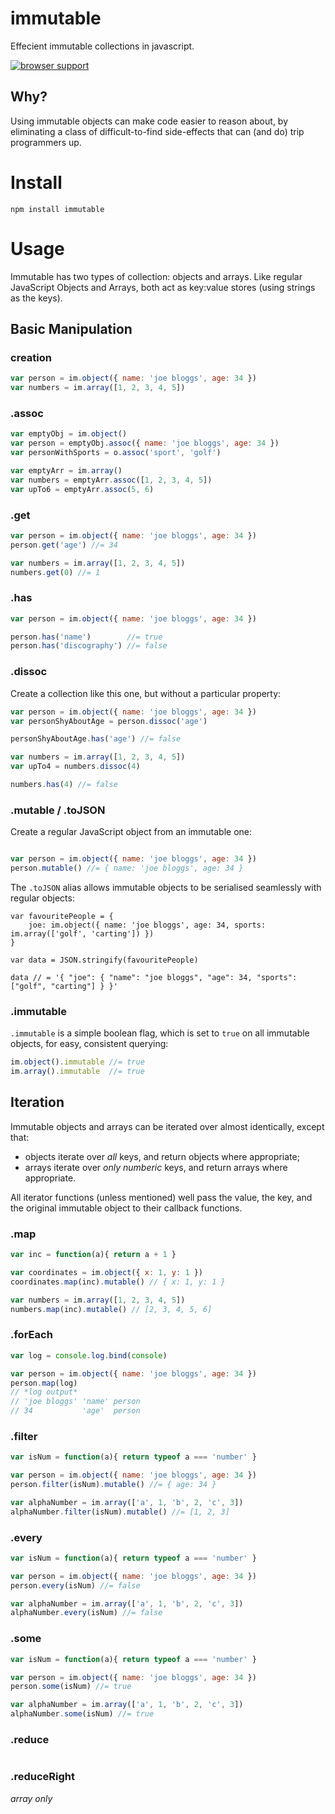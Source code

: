 # immutable

Effecient immutable collections in javascript.

[![browser support](https://ci.testling.com/hughfdjackson/immutable.png)](http://ci.testling.com/hughfdjackson/immutable)

## Why?

Using immutable objects can make code easier to reason about, by eliminating a class of difficult-to-find side-effects that can (and do) trip programmers up.

# Install

`npm install immutable`

# Usage

Immutable has two types of collection: objects and arrays.  Like regular JavaScript Objects and  Arrays, both act as key:value stores (using strings as the keys).

## Basic Manipulation

### creation

```javascript
var person = im.object({ name: 'joe bloggs', age: 34 })
var numbers = im.array([1, 2, 3, 4, 5])
```

### .assoc

```javascript
var emptyObj = im.object()
var person = emptyObj.assoc({ name: 'joe bloggs', age: 34 })
var personWithSports = o.assoc('sport', 'golf')

var emptyArr = im.array()
var numbers = emptyArr.assoc([1, 2, 3, 4, 5])
var upTo6 = emptyArr.assoc(5, 6)
```

### .get

```javascript
var person = im.object({ name: 'joe bloggs', age: 34 })
person.get('age') //= 34

var numbers = im.array([1, 2, 3, 4, 5])
numbers.get(0) //= 1
```

### .has

```javascript
var person = im.object({ name: 'joe bloggs', age: 34 })

person.has('name')        //= true
person.has('discography') //= false
```

### .dissoc

Create a collection like this one, but without a particular property:

```javascript
var person = im.object({ name: 'joe bloggs', age: 34 })
var personShyAboutAge = person.dissoc('age')

personShyAboutAge.has('age') //= false

var numbers = im.array([1, 2, 3, 4, 5])
var upTo4 = numbers.dissoc(4)

numbers.has(4) //= false
```

### .mutable / .toJSON

Create a regular JavaScript object from an immutable one:

```javascript

var person = im.object({ name: 'joe bloggs', age: 34 })
person.mutable() //= { name: 'joe bloggs', age: 34 }
```

The `.toJSON` alias allows immutable objects to be serialised seamlessly with regular objects:

```javscript
var favouritePeople = {
	joe: im.object({ name: 'joe bloggs', age: 34, sports: im.array(['golf', 'carting']) })
}

var data = JSON.stringify(favouritePeople)

data // = '{ "joe": { "name": "joe bloggs", "age": 34, "sports": ["golf", "carting"] } }'
```

### .immutable

`.immutable` is a simple boolean flag, which is set to `true` on all immutable objects, for easy, consistent querying:

```javascript
im.object().immutable //= true
im.array().immutable  //= true
```


## Iteration

Immutable objects and arrays can be iterated over almost identically, except that:
* objects iterate over *all* keys, and return objects where appropriate;
* arrays iterate over *only numberic* keys, and return arrays where appropriate.

All iterator functions (unless mentioned) well pass the value, the key, and the original immutable object to their callback functions.

### .map

```javascript
var inc = function(a){ return a + 1 }

var coordinates = im.object({ x: 1, y: 1 })
coordinates.map(inc).mutable() // { x: 1, y: 1 }

var numbers = im.array([1, 2, 3, 4, 5])
numbers.map(inc).mutable() // [2, 3, 4, 5, 6]
```

### .forEach

```javascript
var log = console.log.bind(console)

var person = im.object({ name: 'joe bloggs', age: 34 })
person.map(log)
// *log output*
// 'joe bloggs' 'name' person
// 34           'age'  person
```

### .filter

```javascript
var isNum = function(a){ return typeof a === 'number' }

var person = im.object({ name: 'joe bloggs', age: 34 })
person.filter(isNum).mutable() //= { age: 34 }

var alphaNumber = im.array(['a', 1, 'b', 2, 'c', 3])
alphaNumber.filter(isNum).mutable() //= [1, 2, 3]
```

### .every

```javascript
var isNum = function(a){ return typeof a === 'number' }

var person = im.object({ name: 'joe bloggs', age: 34 })
person.every(isNum) //= false

var alphaNumber = im.array(['a', 1, 'b', 2, 'c', 3])
alphaNumber.every(isNum) //= false

```

### .some

```javascript
var isNum = function(a){ return typeof a === 'number' }

var person = im.object({ name: 'joe bloggs', age: 34 })
person.some(isNum) //= true

var alphaNumber = im.array(['a', 1, 'b', 2, 'c', 3])
alphaNumber.some(isNum) //= true

```

### .reduce

```javascript

```

### .reduceRight

*array only*

```javascript

```

